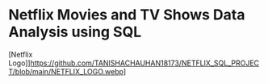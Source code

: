 # Netflix Movies and TV Shows Data Analysis using SQL

[Netflix Logo]]https://github.com/TANISHACHAUHAN18173/NETFLIX_SQL_PROJECT/blob/main/NETFLIX_LOGO.webp]
